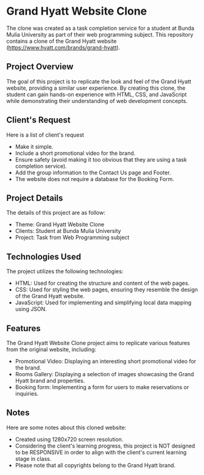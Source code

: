 # Grand Hyatt Website Clone
The clone was created as a task completion service for a student at Bunda Mulia University as part of their web programming subject.
This repository contains a clone of the Grand Hyatt website (https://www.hyatt.com/brands/grand-hyatt).

## Project Overview
The goal of this project is to replicate the look and feel of the Grand Hyatt website, providing a similar user experience. By creating this clone, the student can gain hands-on experience with HTML, CSS, and JavaScript while demonstrating their understanding of web development concepts.

## Client's Request
Here is a list of client's request
- Make it simple.
- Include a short promotional video for the brand.
- Ensure safety (avoid making it too obvious that they are using a task completion service).
- Add the group information to the Contact Us page and Footer.
- The website does not require a database for the Booking Form.

## Project Details
The details of this project are as follow:
- Theme: Grand Hyatt Website Clone
- Clients: Student at Bunda Mulia University
- Project: Task from Web Programming subject

## Technologies Used
The project utilizes the following technologies:
- HTML: Used for creating the structure and content of the web pages.
- CSS: Used for styling the web pages, ensuring they resemble the design of the Grand Hyatt website.
- JavaScript: Used for implementing and simplifying local data mapping using JSON.

## Features
The Grand Hyatt Website Clone project aims to replicate various features from the original website, including:
- Promotional Video: Displaying an interesting short promotional video for the brand.
- Rooms Gallery: Displaying a selection of images showcasing the Grand Hyatt brand and properties.
- Booking form: Implementing a form for users to make reservations or inquiries.

## Notes
Here are some notes about this cloned website:
- Created using 1280x720 screen resolution.
- Considering the client's learning progress, this project is NOT designed to be RESPONSIVE in order to align with the client's current learning stage in class.
- Please note that all copyrights belong to the Grand Hyatt brand.
